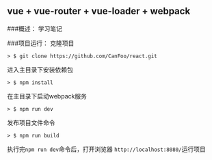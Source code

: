 ## vue + vue-router + vue-loader + webpack

###概述：
学习笔记

###项目运行：
克隆项目

```
> $ git clone https://github.com/CanFoo/react.git
```

进入主目录下安装依赖包

```
> $ npm install
```

在主目录下启动webpack服务

```
> $ npm run dev
```

发布项目文件命令

```
> $ npm run build
```

执行完`npm run dev`命令后，打开浏览器 `http://localhost:8080/`运行项目




